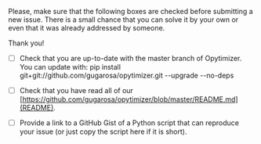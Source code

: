 Please, make sure that the following boxes are checked before submitting a new issue. There is a small chance that you can solve it by your own or even that it was already addressed by someone.

Thank you!

- [ ] Check that you are up-to-date with the master branch of Opytimizer. You can update with:
pip install git+git://github.com/gugarosa/opytimizer.git --upgrade --no-deps

- [ ] Check that you have read all of our [https://github.com/gugarosa/opytimizer/blob/master/README.md](README).

- [ ] Provide a link to a GitHub Gist of a Python script that can reproduce your issue (or just copy the script here if it is short).
